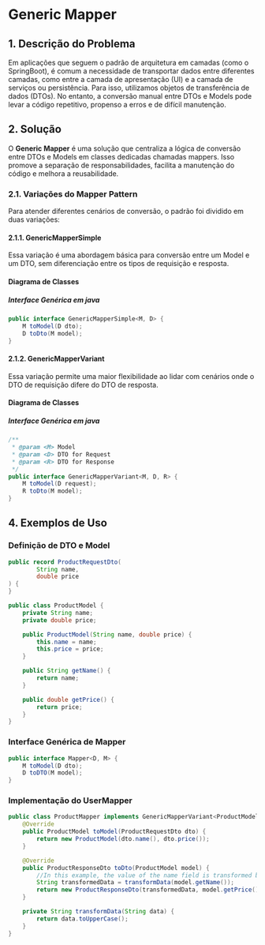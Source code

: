 # Generic Mapper
## 1. Descrição do Problema
Em aplicações que seguem o padrão de arquitetura em camadas (como o SpringBoot), é comum a necessidade de transportar dados entre diferentes camadas, como entre a camada de apresentação (UI) e a camada de serviços ou persistência. Para isso, utilizamos objetos de transferência de dados (DTOs). No entanto, a conversão manual entre DTOs e Models pode levar a código repetitivo, propenso a erros e de difícil manutenção.

## 2. Solução
O **Generic Mapper** é uma solução que centraliza a lógica de conversão entre DTOs e Models em classes dedicadas chamadas mappers. Isso promove a separação de responsabilidades, facilita a manutenção do código e melhora a reusabilidade.

### 2.1. Variações do Mapper Pattern
Para atender diferentes cenários de conversão, o padrão foi dividido em duas variações:

#### **2.1.1. GenericMapperSimple**
Essa variação é uma abordagem básica para conversão entre um Model e um DTO, sem diferenciação entre os tipos de requisição e resposta.

#### Diagrama de Classes

##### Interface Genérica em java
```java
public interface GenericMapperSimple<M, D> {
    M toModel(D dto);
    D toDto(M model);
}
```

#### **2.1.2. GenericMapperVariant**
Essa variação permite uma maior flexibilidade ao lidar com cenários onde o DTO de requisição difere do DTO de resposta.

#### Diagrama de Classes

##### Interface Genérica em java
```java
/**
 * @param <M> Model
 * @param <D> DTO for Request
 * @param <R> DTO for Response
 */
public interface GenericMapperVariant<M, D, R> {
    M toModel(D request);
    R toDto(M model);
}
```

## 4. Exemplos de Uso

### Definição de DTO e Model
```java
public record ProductRequestDto(
        String name,
        double price
) {
}

public class ProductModel {
    private String name;
    private double price;

    public ProductModel(String name, double price) {
        this.name = name;
        this.price = price;
    }

    public String getName() {
        return name;
    }

    public double getPrice() {
        return price;
    }
}

```

### Interface Genérica de Mapper
```java
public interface Mapper<D, M> {
    M toModel(D dto);
    D toDTO(M model);
}
```

### Implementação do UserMapper
```java
public class ProductMapper implements GenericMapperVariant<ProductModel, ProductRequestDto, ProductResponseDto>{
    @Override
    public ProductModel toModel(ProductRequestDto dto) {
        return new ProductModel(dto.name(), dto.price());
    }

    @Override
    public ProductResponseDto toDto(ProductModel model) {
        //In this example, the value of the name field is transformed before being returned
        String transformedData = transformData(model.getName());
        return new ProductResponseDto(transformedData, model.getPrice());
    }

    private String transformData(String data) {
        return data.toUpperCase();
    }
}
```
